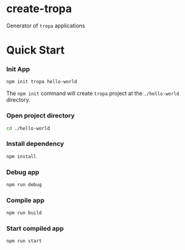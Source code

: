 # create-tropa

Generator of `tropa` applications

# Quick Start

### Init App
```sh
npm init tropa hello-world
```
The `npm init` command will create `tropa` project at the `./hello-world` directory.

### Open project directory

```sh
cd ./hello-world    
```

### Install dependency
```sh
npm install
```

### Debug app
```sh
npm run debug
```

### Compile app
```sh
npm run build
```

### Start compiled app
```sh
npm run start
```
